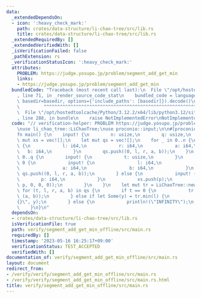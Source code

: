 ```yaml
---
data:
  _extendedDependsOn:
  - icon: ':heavy_check_mark:'
    path: crates/data-structure/li-chao-tree/src/lib.rs
    title: crates/data-structure/li-chao-tree/src/lib.rs
  _extendedRequiredBy: []
  _extendedVerifiedWith: []
  _isVerificationFailed: false
  _pathExtension: rs
  _verificationStatusIcon: ':heavy_check_mark:'
  attributes:
    PROBLEM: https://judge.yosupo.jp/problem/segment_add_get_min
    links:
    - https://judge.yosupo.jp/problem/segment_add_get_min
  bundledCode: "Traceback (most recent call last):\n  File \"/opt/hostedtoolcache/Python/3.12.2/x64/lib/python3.12/site-packages/onlinejudge_verify/documentation/build.py\"\
    , line 71, in _render_source_code_stat\n    bundled_code = language.bundle(stat.path,\
    \ basedir=basedir, options={'include_paths': [basedir]}).decode()\n          \
    \         ^^^^^^^^^^^^^^^^^^^^^^^^^^^^^^^^^^^^^^^^^^^^^^^^^^^^^^^^^^^^^^^^^^^^^^^^^^^^^^^^^\n\
    \  File \"/opt/hostedtoolcache/Python/3.12.2/x64/lib/python3.12/site-packages/onlinejudge_verify/languages/rust.py\"\
    , line 288, in bundle\n    raise NotImplementedError\nNotImplementedError\n"
  code: "// verification-helper: PROBLEM https://judge.yosupo.jp/problem/segment_add_get_min\n\
    \nuse li_chao_tree::LiChaoTree;\nuse proconio::input;\n\n#[proconio::fastout]\n\
    fn main() {\n    input! {\n        n: usize,\n        q: usize,\n    }\n    let\
    \ mut xs = vec![];\n    let mut qs = vec![];\n    for _ in 0..n {\n        input!\
    \ {\n            l: i64,\n            r: i64,\n            a: i64,\n         \
    \   b: i64,\n        }\n        qs.push((0, l, r, a, b));\n    }\n    for _ in\
    \ 0..q {\n        input! {\n            t: usize,\n        }\n        if t ==\
    \ 0 {\n            input! {\n                l: i64,\n                r: i64,\n\
    \                a: i64,\n                b: i64,\n            }\n           \
    \ qs.push((0, l, r, a, b));\n        } else {\n            input! {\n        \
    \        p: i64,\n            }\n            xs.push(p);\n            qs.push((1,\
    \ p, 0, 0, 0));\n        }\n    }\n    let mut tr = LiChaoTree::new(xs);\n   \
    \ for (t, l, r, a, b) in qs {\n        if t == 0 {\n            tr.add_segment(l..r,\
    \ (a, b));\n        } else if let Some(y) = tr.min(l) {\n            println!(\"\
    {}\", y);\n        } else {\n            println!(\"INFINITY\");\n        }\n\
    \    }\n}\n"
  dependsOn:
  - crates/data-structure/li-chao-tree/src/lib.rs
  isVerificationFile: true
  path: verify/segment_add_get_min_offline/src/main.rs
  requiredBy: []
  timestamp: '2023-05-16 16:25:17+09:00'
  verificationStatus: TEST_ACCEPTED
  verifiedWith: []
documentation_of: verify/segment_add_get_min_offline/src/main.rs
layout: document
redirect_from:
- /verify/verify/segment_add_get_min_offline/src/main.rs
- /verify/verify/segment_add_get_min_offline/src/main.rs.html
title: verify/segment_add_get_min_offline/src/main.rs
---
```

